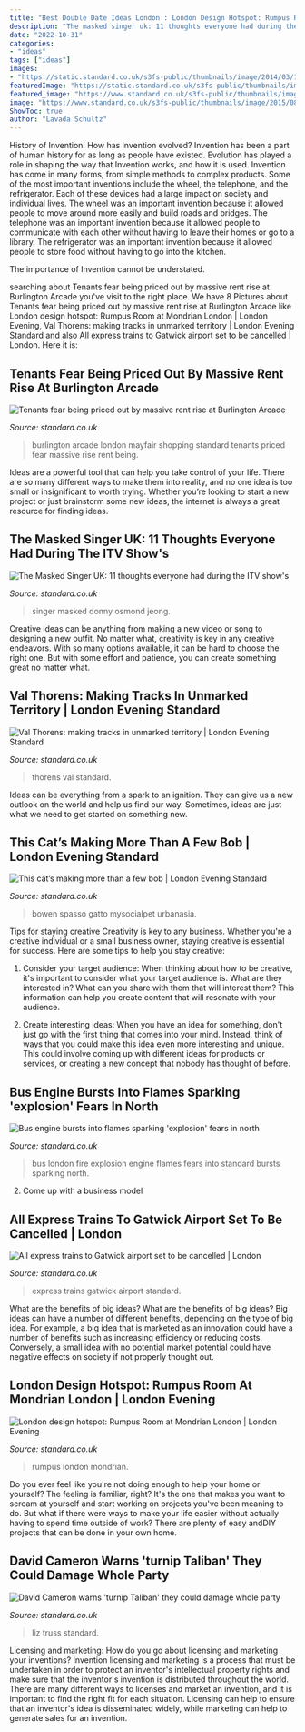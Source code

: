 ```yaml
---
title: "Best Double Date Ideas London : London Design Hotspot: Rumpus Room At Mondrian London"
description: "The masked singer uk: 11 thoughts everyone had during the itv show&#039;s"
date: "2022-10-31"
categories:
- "ideas"
tags: ["ideas"]
images:
- "https://static.standard.co.uk/s3fs-public/thumbnails/image/2014/03/19/09/burlingtonarcade.jpg"
featuredImage: "https://static.standard.co.uk/s3fs-public/thumbnails/image/2014/03/19/09/burlingtonarcade.jpg"
featured_image: "https://www.standard.co.uk/s3fs-public/thumbnails/image/2012/01/03/09/13-liz-truss-415.jpg"
image: "https://www.standard.co.uk/s3fs-public/thumbnails/image/2015/08/26/12/Rumpus-Room-1.jpg"
ShowToc: true
author: "Lavada Schultz"
---
```



History of Invention: How has invention evolved?
Invention has been a part of human history for as long as people have existed. Evolution has played a role in shaping the way that Invention works, and how it is used. Invention has come in many forms, from simple methods to complex products. 
Some of the most important inventions include the wheel, the telephone, and the refrigerator. Each of these devices had a large impact on society and individual lives. The wheel was an important invention because it allowed people to move around more easily and build roads and bridges. The telephone was an important invention because it allowed people to communicate with each other without having to leave their homes or go to a library. The refrigerator was an important invention because it allowed people to store food without having to go into the kitchen. 

The importance of Invention cannot be understated.

	

		
searching about Tenants fear being priced out by massive rent rise at Burlington Arcade you've visit to the right place. We have 8 Pictures about Tenants fear being priced out by massive rent rise at Burlington Arcade like London design hotspot: Rumpus Room at Mondrian London | London Evening, Val Thorens: making tracks in unmarked territory | London Evening Standard and also All express trains to Gatwick airport set to be cancelled | London. Here it is:
		
    
## Tenants Fear Being Priced Out By Massive Rent Rise At Burlington Arcade

<img loading=lazy src="https://static.standard.co.uk/s3fs-public/thumbnails/image/2014/03/19/09/burlingtonarcade.jpg" onerror="this.onerror=null;this.src='https://tse3.mm.bing.net/th?id=OIP.mkPLRQ8xx2ChqQVEtVpDCAHaE8&amp;pid=15.1';" alt="Tenants fear being priced out by massive rent rise at Burlington Arcade">

_Source: standard.co.uk_

>burlington arcade london mayfair shopping standard tenants priced fear massive rise rent being. 

	

Ideas are a powerful tool that can help you take control of your life. There are so many different ways to make them into reality, and no one idea is too small or insignificant to worth trying. Whether you’re looking to start a new project or just brainstorm some new ideas, the internet is always a great resource for finding ideas.

    
## The Masked Singer UK: 11 Thoughts Everyone Had During The ITV Show&#039;s

<img loading=lazy src="https://static.standard.co.uk/s3fs-public/thumbnails/image/2020/01/03/10/the-masked-singer-ep1-04.jpg" onerror="this.onerror=null;this.src='https://tse3.mm.bing.net/th?id=OIP.aYjxaIVSEhoDJOqjRgWjRQHaEz&amp;pid=15.1';" alt="The Masked Singer UK: 11 thoughts everyone had during the ITV show&#039;s">

_Source: standard.co.uk_

>singer masked donny osmond jeong. 

	

Creative ideas can be anything from making a new video or song to designing a new outfit. No matter what, creativity is key in any creative endeavors. With so many options available, it can be hard to choose the right one. But with some effort and patience, you can create something great no matter what.

    
## Val Thorens: Making Tracks In Unmarked Territory | London Evening Standard

<img loading=lazy src="https://static.standard.co.uk/s3fs-public/thumbnails/image/2016/02/01/17/France.jpg" onerror="this.onerror=null;this.src='https://tse1.mm.bing.net/th?id=OIP.e1Kv2yk32IR7PZJiMe6-ugHaE8&amp;pid=15.1';" alt="Val Thorens: making tracks in unmarked territory | London Evening Standard">

_Source: standard.co.uk_

>thorens val standard. 

	

Ideas can be everything from a spark to an ignition. They can give us a new outlook on the world and help us find our way. Sometimes, ideas are just what we need to get started on something new.

    
## This Cat’s Making More Than A Few Bob | London Evening Standard

<img loading=lazy src="https://www.standard.co.uk/s3fs-public/thumbnails/image/2014/10/09/18/James%20Bowen.jpg" onerror="this.onerror=null;this.src='https://tse2.mm.bing.net/th?id=OIP.G6RJUsd4xDYPvkUm2w74SAHaE8&amp;pid=15.1';" alt="This cat’s making more than a few bob | London Evening Standard">

_Source: standard.co.uk_

>bowen spasso gatto mysocialpet urbanasia. 

	

Tips for staying creative
Creativity is key to any business. Whether you're a creative individual or a small business owner, staying creative is essential for success. Here are some tips to help you stay creative: 
1. Consider your target audience: When thinking about how to be creative, it's important to consider what your target audience is. What are they interested in? What can you share with them that will interest them? This information can help you create content that will resonate with your audience. 

2. Create interesting ideas: When you have an idea for something, don't just go with the first thing that comes into your mind. Instead, think of ways that you could make this idea even more interesting and unique. This could involve coming up with different ideas for products or services, or creating a new concept that nobody has thought of before. 


    
## Bus Engine Bursts Into Flames Sparking &#039;explosion&#039; Fears In North

<img loading=lazy src="https://static.standard.co.uk/s3fs-public/thumbnails/image/2014/05/27/20/bus-fire.jpg" onerror="this.onerror=null;this.src='https://tse1.mm.bing.net/th?id=OIP.vjOywK-RVeL1HPZbjRlkdgHaE8&amp;pid=15.1';" alt="Bus engine bursts into flames sparking &#039;explosion&#039; fears in north">

_Source: standard.co.uk_

>bus london fire explosion engine flames fears into standard bursts sparking north. 

	

2. Come up with a business model

    
## All Express Trains To Gatwick Airport Set To Be Cancelled | London

<img loading=lazy src="https://www.standard.co.uk/s3fs-public/thumbnails/image/2013/11/27/13/gatex.jpg" onerror="this.onerror=null;this.src='https://tse4.mm.bing.net/th?id=OIP.tos2EP41BEZpynx9UFSbbAHaE8&amp;pid=15.1';" alt="All express trains to Gatwick airport set to be cancelled | London">

_Source: standard.co.uk_

>express trains gatwick airport standard. 

	

What are the benefits of big ideas?
What are the benefits of big ideas? Big ideas can have a number of different benefits, depending on the type of big idea. For example, a big idea that is marketed as an innovation could have a number of benefits such as increasing efficiency or reducing costs. Conversely, a small idea with no potential market potential could have negative effects on society if not properly thought out.

    
## London Design Hotspot: Rumpus Room At Mondrian London | London Evening

<img loading=lazy src="https://www.standard.co.uk/s3fs-public/thumbnails/image/2015/08/26/12/Rumpus-Room-1.jpg" onerror="this.onerror=null;this.src='https://tse3.mm.bing.net/th?id=OIP.2ciVZrYnv29HLruyH5LmMwHaE8&amp;pid=15.1';" alt="London design hotspot: Rumpus Room at Mondrian London | London Evening">

_Source: standard.co.uk_

>rumpus london mondrian. 

	

Do you ever feel like you're not doing enough to help your home or yourself? The feeling is familiar, right? It's the one that makes you want to scream at yourself and start working on projects you've been meaning to do. But what if there were ways to make your life easier without actually having to spend time outside of work? There are plenty of easy andDIY projects that can be done in your own home.

    
## David Cameron Warns &#039;turnip Taliban&#039; They Could Damage Whole Party

<img loading=lazy src="https://www.standard.co.uk/s3fs-public/thumbnails/image/2012/01/03/09/13-liz-truss-415.jpg" onerror="this.onerror=null;this.src='https://tse4.mm.bing.net/th?id=OIP.VIP-QVCAoU2nR5FNdGEPeAAAAA&amp;pid=15.1';" alt="David Cameron warns &#039;turnip Taliban&#039; they could damage whole party">

_Source: standard.co.uk_

>liz truss standard. 

	

Licensing and marketing: How do you go about licensing and marketing your inventions?
Invention licensing and marketing is a process that must be undertaken in order to protect an inventor's intellectual property rights and make sure that the inventor's invention is distributed throughout the world. There are many different ways to licenses and market an invention, and it is important to find the right fit for each situation. Licensing can help to ensure that an inventor's idea is disseminated widely, while marketing can help to generate sales for an invention.

